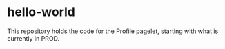 # hello-world
This repository holds the code for the Profile pagelet, starting with what is currently in PROD.
